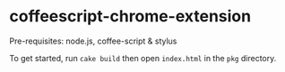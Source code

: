 coffeescript-chrome-extension
=============================

Pre-requisites: node.js, coffee-script & stylus

To get started, run `cake build` then open `index.html` in the `pkg` directory.


